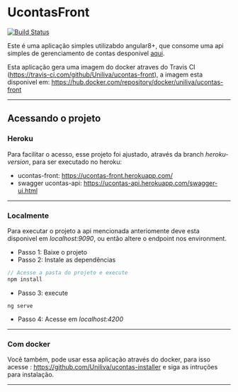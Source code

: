 # UcontasFront

[![Build Status](https://travis-ci.com/Uniliva/ucontas-front.svg?branch=master)](https://travis-ci.com/Uniliva/ucontas-front)

Este é uma aplicação simples utilizabdo angular8+, que consome uma api simples de gerenciamento de contas desponivel [aqui](https://github.com/Uniliva/ucontas-api).


Esta aplicação gera uma imagem do docker atraves do Travis CI (https://travis-ci.com/github/Uniliva/ucontas-front), a imagem esta disponivel em: https://hub.docker.com/repository/docker/uniliva/ucontas-front

---

## Acessando o projeto 

### Heroku

Para facilitar o acesso, esse projeto foi ajustado, através da branch _heroku-version_, para ser executado no heroku:

- ucontas-front: https://ucontas-front.herokuapp.com/
- swagger ucontas-api: https://ucontas-api.herokuapp.com/swagger-ui.html

---

### Localmente

Para executar o projeto a api mencionada anteriomente deve esta disponivel em _localhost:9090_, ou então altere o endpoint nos environment.

- Passo 1: Baixe o projeto
- Passo 2: Instale as dependências

```typescript
// Acesse a pasta do projeto e execute
npm install
```
- Passo 3: execute

```
ng serve
```

- Passo 4: Acesse em _localhost:4200_

--- 

### Com docker 

Você também, pode usar essa aplicação através do docker, para isso acesse : https://github.com/Uniliva/ucontas-installer e siga as intruções para instalação.

---
